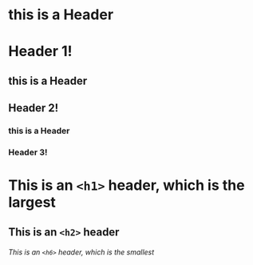 # this is a Header <h1>Header 1! </h1>
## this is a Header <h2>Header 2! </h2>
### this is a Header <h3>Header 3! </h3>

# This is an `<h1>` header, which is the largest
## This is an `<h2>` header
###### This is an `<h6>` header, which is the smallest
